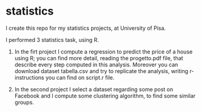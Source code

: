 # statistics

I create this repo for my statistics projects, at University of Pisa.

I performed 3 statistics task, using R.

1) In the firt project I compute a regression to predict the price of a house using R; you can find more detail, reading the progetto.pdf file, that describe every step computed in this analysis.
Moreover you can download dataset tabella.csv and try to replicate the analysis, writing r-instructions you can find on script.r file.

2) In the second project I select a dataset regarding some post on Facebook and I compute some clustering algorithm, to find some similar groups.
